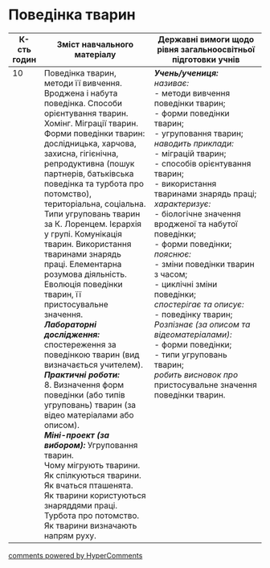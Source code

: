 <div id="hypercomments_widget" class="js-hypercomments-widget invisible"></div>

# Поведінка тварин

<table>
  <tr>
    <td width="10%" align="center"><b>К-сть годин</b></td>  
    <td width="45%" align="center"><b>Зміст навчального матеріалу</b></td>
    <td width="45%" align="center"><b>Державні вимоги щодо рівня загальноосвітньої підготовки учнів</b></td>
  </tr>
<tbody>
  <tr>
<td width="10%" style="vertical-align:top !important;">10</td>
    <td width="45%" style="vertical-align:top !important;">
Поведінка тварин, методи її вивчення.<br>
Вроджена і набута поведінка. Способи орієнтування тварин. Хомінг. Міграції тварин.<br>
Форми поведінки тварин: дослідницька, харчова, захисна, гігієнічна, репродуктивна (пошук партнерів, батьківська поведінка та турбота про потомство), територіальна, соціальна. Типи угруповань тварин за К. Лоренцем. Ієрархія у групі. Комунікація тварин. Використання тваринами знарядь праці. Елементарна розумова діяльність. Еволюція поведінки тварин, її пристосувальне значення.<br>
<b><i>Лабораторні дослідження:</i></b><br>
спостереження за поведінкою тварин (вид   визначається учителем).<br>
<b><i>Практичні  роботи:</i></b><br>
8. Визначення форм поведінки (або типів угруповань) тварин (за відео матеріалами або описом).<br>
<b><i>Міні-проект (за вибором):</i></b>
Угруповання тварин.<br>
Чому мігрують тварини.<br>
Як спілкуються тварини.<br>
Як вчаться пташенята.<br>
Як тварини користуються знаряддями праці.<br>
Турбота про потомство.<br>
Як тварини визначають напрям руху.
</td>
    <td width="45%" style="vertical-align:top !important;">
<i><b>Учень/учениця:</b></i><br>
<i>називає:</i><br>
- методи вивчення поведінки тварин;<br>
- форми поведінки тварин;<br>
- угруповання тварин;  <br>               
<i>наводить приклади:</i><br>
- міграцій тварин;<br>
- способів орієнтування тварин;<br>
- використання тваринами знарядь праці;<br>
<i>характеризує:</i>  <br>
-	біологічне значення вродженої та набутої поведінки;<br>
-	форми поведінки;<br>
<i>пояснює:</i><br>
- зміни поведінки тварин з часом;<br>
- циклічні зміни поведінки;<br>
<i>спостерігає та описує:</i><br>
- поведінку тварин;<br>
<i>Розпізнає (за описом та відеоматеріалами):</i><br>
- форми поведінки;<br>
- типи угруповань тварин;<br>
<i>робить висновок про</i> <br>
пристосувальне значення поведінки тварин.</td>
  </tr>
</tbody>
</table>

<div class="js-hypercomments-container">
<a href="http://hypercomments.com" class="hc-link" title="comments widget">comments powered by HyperComments</a>
</div>